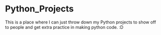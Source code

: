 # Python_Projects
This is a place where I can just throw down my Python projects to show off to people and get extra practice in making python code. :D
